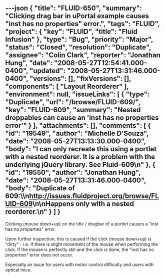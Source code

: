 ---json
{
  "title": "FLUID-650",
  "summary": "Clicking drag bar in uPortal example causes \"inst has no properties\" error.",
  "tags": "FLUID",
  "project": {
    "key": "FLUID",
    "title": "Fluid Infusion"
  },
  "type": "Bug",
  "priority": "Major",
  "status": "Closed",
  "resolution": "Duplicate",
  "assignee": "Colin Clark",
  "reporter": "Jonathan Hung",
  "date": "2008-05-27T12:54:41.000-0400",
  "updated": "2008-05-27T13:31:46.000-0400",
  "versions": [],
  "fixVersions": [],
  "components": [
    "Layout Reorderer"
  ],
  "environment": null,
  "issueLinks": [
    {
      "type": "Duplicate",
      "url": "/browse/FLUID-609/",
      "key": "FLUID-609",
      "summary": "Nested droppables can cause an 'inst has no properties error'"
    }
  ],
  "attachments": [],
  "comments": [
    {
      "id": "19549",
      "author": "Michelle D'Souza",
      "date": "2008-05-27T13:13:30.000-0400",
      "body": "I can only recreate this using a portlet with a nested reorderer. It is a problem with the underlying jQuery library. See Fluid-609\n"
    },
    {
      "id": "19550",
      "author": "Jonathan Hung",
      "date": "2008-05-27T13:31:46.000-0400",
      "body": "Duplicate of 609:\\\n<http://issues.fluidproject.org/browse/FLUID-609>\n\nHappens only with a nested reorderer.\n"
    }
  ]
}
---
Clicking (mouse down+up) on the title / dragbar of a portlet causes a "inst has no properties" error.

Upon further inspection, this is caused if the click (mouse down+up) is "dirty" - i.e. if there is slight movement of the mouse when performing the click. If the mouse is perfectly still and the click is done, the "inst has no properties" error does not occur.

Especially an issue for users with motor control difficulty and users with optical mice.

        